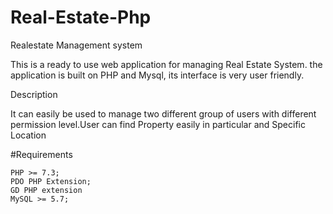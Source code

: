 # Real-Estate-Php



Realestate Management system

This is a ready to use web application for managing Real Estate System. the application is built on PHP and Mysql, its interface is very user friendly.

Description

It can easily be used to manage two different group of users with different permission level.User can find Property easily in particular and Specific Location

#Requirements

    PHP >= 7.3;
    PDO PHP Extension;
    GD PHP extension
    MySQL >= 5.7;



